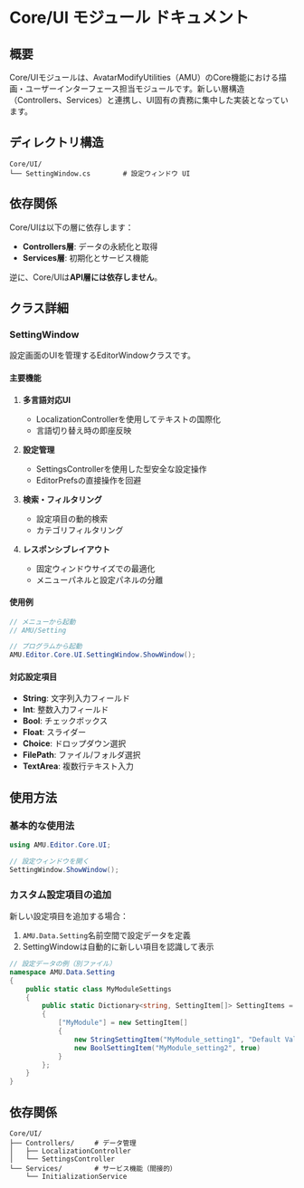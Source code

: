 # Core/UI モジュール ドキュメント

## 概要

Core/UIモジュールは、AvatarModifyUtilities（AMU）のCore機能における描画・ユーザーインターフェース担当モジュールです。新しい層構造（Controllers、Services）と連携し、UI固有の責務に集中した実装となっています。

## ディレクトリ構造

```
Core/UI/
└── SettingWindow.cs        # 設定ウィンドウ UI
```

## 依存関係
Core/UIは以下の層に依存します：

- **Controllers層**: データの永続化と取得
- **Services層**: 初期化とサービス機能

逆に、Core/UIは**API層には依存しません**。

## クラス詳細

### SettingWindow

設定画面のUIを管理するEditorWindowクラスです。

#### 主要機能

1. **多言語対応UI**
   - LocalizationControllerを使用してテキストの国際化
   - 言語切り替え時の即座反映

2. **設定管理**
   - SettingsControllerを使用した型安全な設定操作
   - EditorPrefsの直接操作を回避

3. **検索・フィルタリング**
   - 設定項目の動的検索
   - カテゴリフィルタリング

4. **レスポンシブレイアウト**
   - 固定ウィンドウサイズでの最適化
   - メニューパネルと設定パネルの分離

#### 使用例

```csharp
// メニューから起動
// AMU/Setting

// プログラムから起動
AMU.Editor.Core.UI.SettingWindow.ShowWindow();
```

#### 対応設定項目

- **String**: 文字列入力フィールド
- **Int**: 整数入力フィールド  
- **Bool**: チェックボックス
- **Float**: スライダー
- **Choice**: ドロップダウン選択
- **FilePath**: ファイル/フォルダ選択
- **TextArea**: 複数行テキスト入力

## 使用方法

### 基本的な使用法

```csharp
using AMU.Editor.Core.UI;

// 設定ウィンドウを開く
SettingWindow.ShowWindow();
```

### カスタム設定項目の追加

新しい設定項目を追加する場合：

1. `AMU.Data.Setting`名前空間で設定データを定義
2. SettingWindowは自動的に新しい項目を認識して表示

```csharp
// 設定データの例（別ファイル）
namespace AMU.Data.Setting
{
    public static class MyModuleSettings
    {
        public static Dictionary<string, SettingItem[]> SettingItems = new()
        {
            ["MyModule"] = new SettingItem[]
            {
                new StringSettingItem("MyModule_setting1", "Default Value", false),
                new BoolSettingItem("MyModule_setting2", true)
            }
        };
    }
}
```

## 依存関係

```
Core/UI/
├── Controllers/     # データ管理
│   ├── LocalizationController
│   └── SettingsController
└── Services/        # サービス機能（間接的）
    └── InitializationService
```